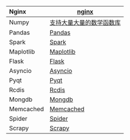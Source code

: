 | Nginx     | [nginx](https://baike.baidu.com/item/nginx/3817705?fr=aladdin) |
| :-------- | ------------------------------------------------------------ |
| Numpy     | [支持大量大量的数学函数库](https://www.runoob.com/numpy/numpy-tutorial.html) |
| Pandas    | [Pandas](https://www.pypandas.cn/)                           |
| Spark     | [Spark](https://www.cnblogs.com/qingyunzong/p/8886338.html)  |
| Maplotlib | [Maplotlib](https://www.runoob.com/numpy/numpy-matplotlib.html) |
| Flask     | [Flask](http://flask.pocoo.org/)                             |
| Asyncio   | [Asyncio](https://www.liaoxuefeng.com/wiki/1016959663602400/1017970488768640) |
| Pyqt      | [Pyqt](http://code.py40.com/face)                            |
| Rcdis     | [Rcdis](https://www.runoob.com/redis/redis-tutorial.html)    |
| Mongdb    | [Mongdb](https://www.runoob.com/mongodb/mongodb-tutorial.html) |
| Memcached | [Memcached](https://www.runoob.com/memcached/memcached-tutorial.html) |
| Spider    | [Spider](https://www.cnblogs.com/feihongwuhen/articles/spider.html) |
| Scrapy    | [Scrapy](https://www.runoob.com/w3cnote/scrapy-detail.html)  |

